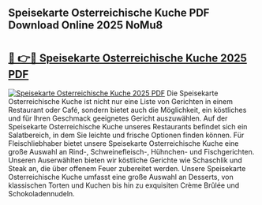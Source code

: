 ## Speisekarte Osterreichische Kuche PDF Download Online 2025 NoMu8

# <h2><a href="http://gce9tzz.nevu.top/?p=Speisekarte+Osterreichische+Kuche">🔗 👉🔴 Speisekarte Osterreichische Kuche 2025 PDF</a></h2>

[![Speisekarte Osterreichische Kuche 2025 PDF](https://i.imgur.com/dBaPXMq.png)](http://gce9tzz.nevu.top/?p=Speisekarte+Osterreichische+Kuche)
Die Speisekarte Osterreichische Kuche ist nicht nur eine Liste von Gerichten in einem Restaurant oder Café, sondern bietet auch die Möglichkeit, ein köstliches und für Ihren Geschmack geeignetes Gericht auszuwählen. Auf der Speisekarte Osterreichische Kuche unseres Restaurants befindet sich ein Salatbereich, in dem Sie leichte und frische Optionen finden können. Für Fleischliebhaber bietet unsere Speisekarte Osterreichische Kuche eine große Auswahl an Rind-, Schweinefleisch-, Hühnchen- und Fischgerichten. Unseren Auserwählten bieten wir köstliche Gerichte wie Schaschlik und Steak an, die über offenem Feuer zubereitet werden. Unsere Speisekarte Osterreichische Kuche umfasst eine große Auswahl an Desserts, von klassischen Torten und Kuchen bis hin zu exquisiten Crème Brûlée und Schokoladennudeln.
